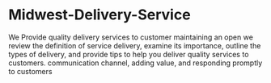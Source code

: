 # Midwest-Delivery-Service
We Provide quality delivery services to customer maintaining an open we review the definition of service delivery, examine its importance, outline the types of delivery, and provide tips to help you deliver quality services to customers. communication channel, adding value, and responding promptly to customers  
